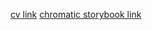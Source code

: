 [cv link](https://cv-lega.vercel.app/)
[chromatic storybook link](https://65f1cf3d6f9c7814a1377593-jssfeidedm.chromatic.com/)